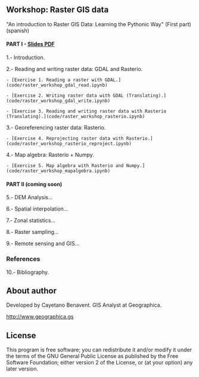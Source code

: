## Workshop: Raster GIS data

"An introduction to Raster GIS Data: Learning the Pythonic Way" (First part)
(spanish)

#### PART I - [Slides PDF](docs/)
1.- Introduction.

2.- Reading and writing raster data: GDAL and Rasterio.

    - [Exercise 1. Reading a raster with GDAL.](code/raster_workshop_gdal_read.ipynb)

    - [Exercise 2. Writing raster data with GDAL (Translating).](code/raster_workshop_gdal_write.ipynb)

    - [Exercise 3. Reading and writing raster data with Rasterio (Translating).](code/raster_workshop_rasterio.ipynb)

3.- Georeferencing raster data: Rasterio.

    - [Exercise 4. Reprojecting raster data with Rasterio.](code/raster_workshop_rasterio_reproject.ipynb)

4.- Map algebra: Rasterio + Numpy.

    - [Exercise 5. Map algebra with Rasterio and Numpy.](code/raster_workshop_mapalgebra.ipynb)

#### PART II (coming soon)
5.- DEM Analysis...

6.- Spatial interpolation...

7.- Zonal statistics...

8.- Raster sampling...

9.- Remote sensing and GIS...

### References
10.- Bibliography.

## About author
Developed by Cayetano Benavent.
GIS Analyst at Geographica.

http://www.geographica.gs

## License
This program is free software; you can redistribute it and/or modify
it under the terms of the GNU General Public License as published by
the Free Software Foundation; either version 2 of the License, or
(at your option) any later version.
